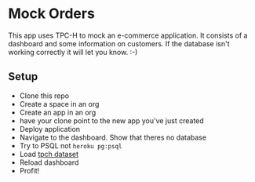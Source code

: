 # Mock Orders

This app uses TPC-H to mock an e-commerce application. It consists of a
dashboard and some information on customers. If the database isn't working
correctly it will let you know. :-)

## Setup

* Clone this repo
* Create a space in an org
* Create an app in an org
* have your clone point to the new app you've just created
* Deploy application
* Navigate to the dashboard. Show that theres no database
* Try to PSQL not `heroku pg:psql`
* Load [tpch
  dataset](https://s3-us-west-2.amazonaws.com/rimas-pgbackups-testing/tpch_logical.dump)
* Reload dashboard
* Profit!
